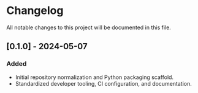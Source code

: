 # Changelog

All notable changes to this project will be documented in this file.

## [0.1.0] - 2024-05-07
### Added
- Initial repository normalization and Python packaging scaffold.
- Standardized developer tooling, CI configuration, and documentation.
